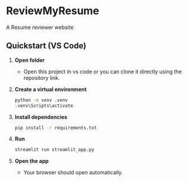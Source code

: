# ReviewMyResume

 A Resume reviewer website

## Quickstart (VS Code)

1. **Open folder**
   - Open this project in vs code or you can clone it directly using the repository link.

2. **Create a virtual environment**
   ```bash
   python -m venv .venv
   .venv\Scripts\activate
   ```

3. **Install dependencies**
   ```bash
   pip install -r requirements.txt
   ```

4. **Run**
   ```bash
   streamlit run streamlit_app.py
   ```

5. **Open the app**
   - Your browser should open automatically.
